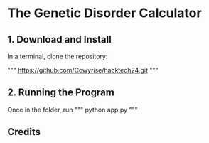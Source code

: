 # The Genetic Disorder Calculator

## 1. Download and Install 

In a terminal, clone the repository:

"""
https://github.com/Cowyrise/hacktech24.git
"""

## 2. Running the Program
Once in the folder, run
"""
python app.py
"""

## Credits
